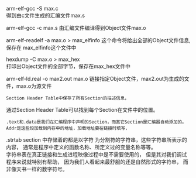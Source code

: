 arm-elf-gcc -S max.c	
	得到由c文件生成的汇编文件max.s

arm-elf-gcc -c max.s
	由汇编文件编译得到Object文件max.o
	
arm-elf-readelf -a max.o > max_elfinfo
	这个命令将给出全部的Object文件信息,保存在
	max_elfinfo这个文件中

hexdump -C max.o > max_hex  
	打印出Object文件的全部字节，保存在max_hex文件中

arm-elf-ld.real -o max2.out max.o
    链接指定Object文件，max2.out为生成的文件，max.o为源文件

 	

	Section Header Table中保存了所有Section的描述信息，
通过Section Header Table可以找到每个Section在文件中的位置。

	.text和.data是我们在汇编程序中声明的Section，而其它Section是汇编器自动添加的。
	Addr是这些段加载到内存中的地址，加载地址要在链接时填写，
	
	
.strtab section 
	中存储着的都是以字符 为分割符的字符串，这些字符串所表示的内容，
通常是程序中定义的函数名称、所定义过的变量名称等等。	
	字符串表在真正链接和生成进程映像过程中是不需要使用的，
但是其对我们调试程序来说就特别有帮助，
因为我们人看起来最舒服的还是自然形式的字符串，
而非像天书一样的数字符号。


